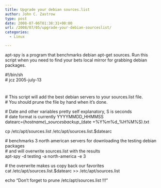 ```yaml
---
title: Upgrade your debian sources.list
author: John C. Zastrow
type: post
date: 2008-07-06T01:38:31+00:00
url: /2008/07/05/upgrade-your-debian-sourceslist/
categories:
  - Linux

---
```

apt-spy is a program that benchmarks debian apt-get sources. Run this  
script when you need to find your bets local mirror for grabbing debian  
packages.

#!/bin/sh  
\# jcz 2005-july-13  
#  
\# This script will add the best debian servers to your sources.list file.  
\# You should prune the file by hand when it&#8217;s done.

\# Date and other variables pretty self explanatory, S is seconds  
\# date format is currently YYYYMMDD_HHMMSS  
datearc=$(hostname)\_sourcesbackup\_$(date +%Y%m%d_%H%M%S).txt

cp /etc/apt/sources.list /etc/apt/sources.list.$datearc

\# benchmarks 3 north american servers for downloading the testing debian packages  
\# and will overwrite sources.list with the results  
apt-spy -d testing -a north-america -e 3

\# the overwrite makes us copy back our favorites  
cat /etc/apt/sources.list.$datearc >> /etc/apt/sources.list

echo &#8220;Don&#8217;t forget to prune /etc/apt/sources.list !!!&#8221;